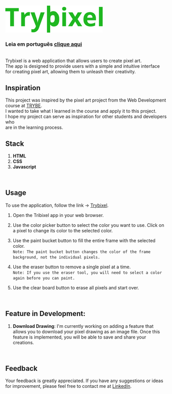 ![Trybixel](./assets/logo-green.svg)
### Leia em português [clique aqui](readmePtBr.md)
<br>
Trybixel is a web application that allows users to create pixel art.<br>
The app is designed to provide users with a simple and intuitive interface<br>
for creating pixel art, allowing them to unleash their creativity.
<br>

## **Inspiration**
This project was inspired by the pixel art project from the Web Development course at [TRYBE](https://www.betrybe.com/).<br>
I wanted to take what I learned in the course and apply it to this project. <br>
I hope my project can serve as inspiration for other students and developers who <br>
are in the learning process.
<br>

## **Stack**
1. **HTML** 
2. **CSS** 
3. **Javascript**

<br>

## **Usage**

To use the application, follow the link -> [Trybixel](https://trybixel.vercel.app/).

1. Open the Tribixel app in your web browser.
2. Use the color picker button to select the color you want to use. Click on a pixel to change its color to the selected color.
3. Use the paint bucket button to fill the entire frame with the selected color.
   <br>
   `Note: The paint bucket button changes the color of the frame background, not the individual pixels.`
4. Use the eraser button to remove a single pixel at a time.
   <br>
   `Note: If you use the eraser tool, you will need to select a color again before you can paint.`

5. Use the clear board button to erase all pixels and start over.

<br>

## **Feature in Development:**
1. **Download Drawing**: I'm currently working on adding a feature that allows you to download your pixel drawing as an image file. Once this feature is implemented, you will be able to save and share your creations.

<br>

## **Feedback**
Your feedback is greatly appreciated. If you have any suggestions or ideas for improvement, please feel free to contact me at [LinkedIn](https://www.linkedin.com/in/markoclimako/).
